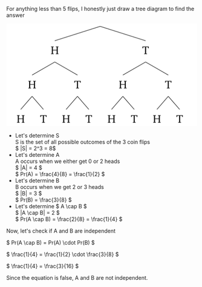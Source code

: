For anything less than 5 flips, I honestly just draw a tree diagram to find the answer

![alt text](image.png)

<ul>
    <li> Let's determine S <br/> 
    S is the set of all possible outcomes of the 3 coin flips <br/> 
    $ |S| = 2^3 = 8$
    <li> Let's determine A <br/> 
    A occurs when we either get 0 or 2 heads <br/> 
    $ |A| = 4 $ <br/> 
    $ Pr(A) = \frac{4}{8} = \frac{1}{2} $
    <li> Let's determine B <br/> 
    B occurs when we get 2 or 3 heads <br/> 
    $ |B| = 3 $ <br/> 
    $ Pr(B) = \frac{3}{8} $
    <li> Let's determine $ A \cap B $ <br/> 
    $ |A \cap B| = 2 $ <br/> 
    $ Pr(A \cap B) = \frac{2}{8} = \frac{1}{4} $
</ul>

Now, let's check if A and B are independent

$ Pr(A \cap B) = Pr(A) \cdot Pr(B) $

$ \frac{1}{4} = \frac{1}{2} \cdot \frac{3}{8} $

$ \frac{1}{4} = \frac{3}{16} $

Since the equation is false, A and B are not independent.
